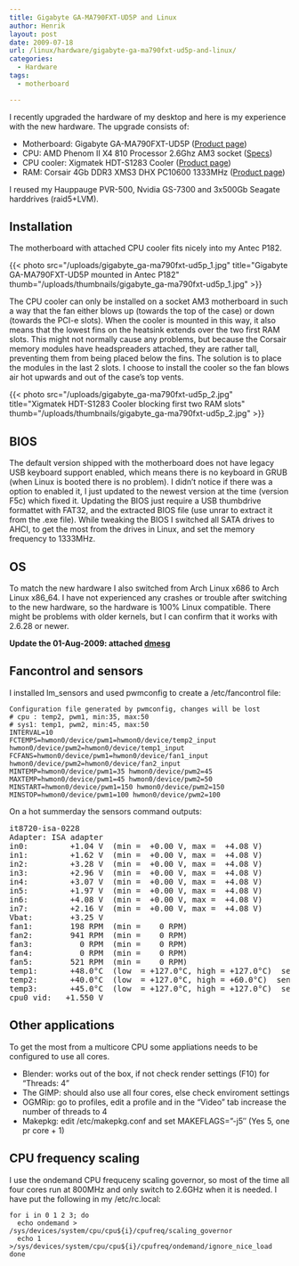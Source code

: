 ```yaml
---
title: Gigabyte GA-MA790FXT-UD5P and Linux
author: Henrik
layout: post
date: 2009-07-18
url: /linux/hardware/gigabyte-ga-ma790fxt-ud5p-and-linux/
categories:
  - Hardware
tags:
  - motherboard

---
```

I recently upgraded the hardware of my desktop and here is my experience with the new hardware. The upgrade consists of:
<!--more-->

  * Motherboard: Gigabyte GA-MA790FXT-UD5P ([Product page][1])
  * CPU: AMD Phenom II X4 810 Processor 2.6Ghz AM3 socket ([Specs][2])
  * CPU cooler: Xigmatek HDT-S1283 Cooler ([Product page][3])
  * RAM: Corsair 4Gb DDR3 XMS3 DHX PC10600 1333MHz ([Product page][4])

I reused my Hauppauge PVR-500, Nvidia GS-7300 and 3x500Gb Seagate harddrives (raid5+LVM).

## Installation

The motherboard with attached CPU cooler fits nicely into my Antec P182.

{{< photo src="/uploads/gigabyte_ga-ma790fxt-ud5p_1.jpg" title="Gigabyte GA-MA790FXT-UD5P mounted in Antec P182" thumb="/uploads/thumbnails/gigabyte_ga-ma790fxt-ud5p_1.jpg" >}}

The CPU cooler can only be installed on a socket AM3 motherboard in such a way that the fan either blows up (towards the top of the case) or down (towards the PCI-e slots). When the cooler is mounted in this way, it also means that the lowest fins on the heatsink extends over the two first RAM slots. This might not normally cause any problems, but because the Corsair memory modules have headspreaders attached, they are rather tall, preventing them from being placed below the fins. The solution is to place the modules in the last 2 slots. I choose to install the cooler so the fan blows air hot upwards and out of the case&#8217;s top vents.

{{< photo src="/uploads/gigabyte_ga-ma790fxt-ud5p_2.jpg" title="Xigmatek HDT-S1283 Cooler blocking first two RAM slots" thumb="/uploads/thumbnails/gigabyte_ga-ma790fxt-ud5p_2.jpg" >}}

## BIOS

The default version shipped with the motherboard does not have legacy USB keyboard support enabled, which means there is no keyboard in GRUB (when Linux is booted there is no problem). I didn&#8217;t notice if there was a option to enabled it, I just updated to the newest version at the time (version F5c) which fixed it. Updating the BIOS just require a USB thumbdrive formattet with FAT32, and the extracted BIOS file (use unrar to extract it from the .exe file). While tweaking the BIOS I switched all SATA drives to AHCI, to get the most from the drives in Linux, and set the memory frequency to 1333MHz.

## OS

To match the new hardware I also switched from Arch Linux x686 to Arch Linux x86_64. I have not experienced any crashes or trouble after switching to the new hardware, so the hardware is 100% Linux compatible. There might be problems with older kernels, but I can confirm that it works with 2.6.28 or newer.

**Update the 01-Aug-2009: attached [dmesg][5]**

## Fancontrol and sensors

I installed lm_sensors and used pwmconfig to create a /etc/fancontrol file:

<pre>
<code class="language-bash">Configuration file generated by pwmconfig, changes will be lost
# cpu : temp2, pwm1, min:35, max:50
# sys1: temp1, pwm2, min:45, max:50
INTERVAL=10
FCTEMPS=hwmon0/device/pwm1=hwmon0/device/temp2_input hwmon0/device/pwm2=hwmon0/device/temp1_input
FCFANS=hwmon0/device/pwm1=hwmon0/device/fan1_input hwmon0/device/pwm2=hwmon0/device/fan2_input
MINTEMP=hwmon0/device/pwm1=35 hwmon0/device/pwm2=45
MAXTEMP=hwmon0/device/pwm1=45 hwmon0/device/pwm2=50
MINSTART=hwmon0/device/pwm1=150 hwmon0/device/pwm2=150
MINSTOP=hwmon0/device/pwm1=100 hwmon0/device/pwm2=100
</code></pre>

On a hot summerday the sensors command outputs:

<pre>it8720-isa-0228
Adapter: ISA adapter
in0:         +1.04 V  (min =  +0.00 V, max =  +4.08 V)
in1:         +1.62 V  (min =  +0.00 V, max =  +4.08 V)
in2:         +3.28 V  (min =  +0.00 V, max =  +4.08 V)
in3:         +2.96 V  (min =  +0.00 V, max =  +4.08 V)
in4:         +3.07 V  (min =  +0.00 V, max =  +4.08 V)
in5:         +1.97 V  (min =  +0.00 V, max =  +4.08 V)
in6:         +4.08 V  (min =  +0.00 V, max =  +4.08 V)
in7:         +2.16 V  (min =  +0.00 V, max =  +4.08 V)
Vbat:        +3.25 V
fan1:        198 RPM  (min =    0 RPM)
fan2:        941 RPM  (min =    0 RPM)
fan3:          0 RPM  (min =    0 RPM)
fan4:          0 RPM  (min =    0 RPM)
fan5:        521 RPM  (min =    0 RPM)
temp1:       +48.0°C  (low  = +127.0°C, high = +127.0°C)  sensor = thermistor
temp2:       +40.0°C  (low  = +127.0°C, high = +60.0°C)  sensor = thermal diode
temp3:       +45.0°C  (low  = +127.0°C, high = +127.0°C)  sensor = thermistor
cpu0_vid:   +1.550 V</pre>

## Other applications

To get the most from a multicore CPU some appliations needs to be configured to use all cores.

  * Blender: works out of the box, if not check render settings (F10) for &#8220;Threads: 4&#8221;
  * The GIMP: should also use all four cores, else check enviroment settings
  * OGMRip: go to profiles, edit a profile and in the &#8220;Video&#8221; tab increase the number of threads to 4
  * Makepkg: edit /etc/makepkg.conf and set MAKEFLAGS=&#8221;-j5&#8243; (Yes 5, one pr core + 1)

## CPU frequency scaling

I use the ondemand CPU frequceny scaling governor, so most of the time all four cores run at 800MHz and only switch to 2.6GHz when it is needed. I have put the following in my /etc/rc.local:

<pre>
<code class="language-bash">for i in 0 1 2 3; do
  echo ondemand &gt; /sys/devices/system/cpu/cpu${i}/cpufreq/scaling_governor
  echo 1 &gt;/sys/devices/system/cpu/cpu${i}/cpufreq/ondemand/ignore_nice_load
done
</code></pre>

 [1]: http://www.gigabyte.com.tw/Products/Motherboard/Products_Spec.aspx?ProductID=3005
 [2]: http://products.amd.com/en-us/DesktopCPUDetail.aspx?id=526&f1=AMD+Phenom%E2%84%A2+II+X4&f2=810&f3=2600&f4=512&f5=AM3&f6=C2&f7=45nm+SOI&f8=95+W&f9=4000&f10=False&f11=False
 [3]: http://www.xigmatek.com/product/air-hdts1283.php
 [4]: http://www.corsair.com/products/xms3dhx/default.aspx
 [5]: /uploads/gigabyte-ga-ma790fxt-ud5p-dmesg.txt

